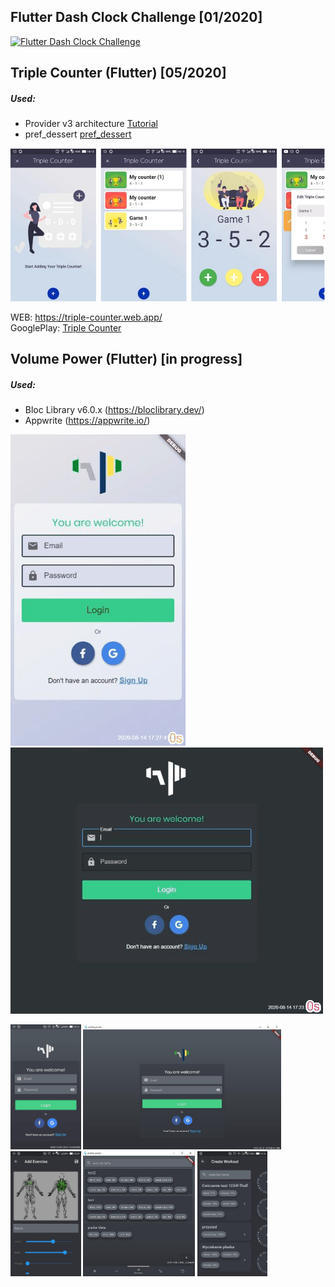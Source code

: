 ## Flutter Dash Clock Challenge  [01/2020]
  
[![Flutter Dash Clock Challenge](http://img.youtube.com/vi/5MV6vlPP7Ys/0.jpg)](https://www.youtube.com/watch?v=5MV6vlPP7Ys "Flutter Dash Clock Challenge")


## Triple Counter (Flutter) [05/2020]
##### Used:
* Provider v3 architecture [Tutorial](https://www.filledstacks.com/post/flutter-provider-v3-architecture/)
* pref_dessert [pref_dessert](https://pub.dev/packages/pref_dessert)

![Triple Counter screen](assets/triple_counter.PNG)

WEB: https://triple-counter.web.app/  
GooglePlay: [Triple Counter](https://play.google.com/store/apps/details?id=app.web.triple_counter)

## Volume Power (Flutter) [in progress]
##### Used:
* Bloc Library v6.0.x (https://bloclibrary.dev/)
* Appwrite (https://appwrite.io/)

![Entry screen light](assets/volume_power_entry_light.gif)
![Entry screen dark](assets/volume_power_entry_dark.gif)

<div>
  <img src="assets/login.jpg" height="200">
  <img src="assets/login_large.jpg" height="200">
  <img src="assets/add_exercise.jpg" height="200">
  <img src="assets/exercises.jpg" height="200">
  <img src="assets/create_workout.jpg" height="200">
</div>
